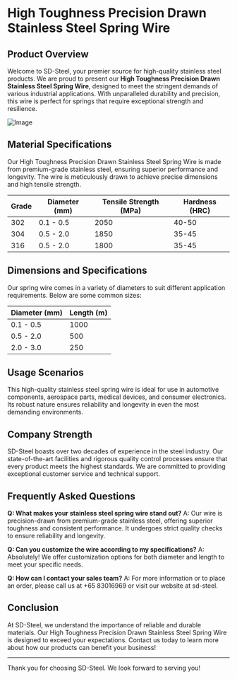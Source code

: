 # High Toughness Precision Drawn Stainless Steel Spring Wire

## Product Overview
Welcome to SD-Steel, your premier source for high-quality stainless steel products. We are proud to present our **High Toughness Precision Drawn Stainless Steel Spring Wire**, designed to meet the stringent demands of various industrial applications. With unparalleled durability and precision, this wire is perfect for springs that require exceptional strength and resilience.

![Image](https://github.com/user-attachments/assets/2567258e-e124-4816-932d-1809bd27ef0b)

## Material Specifications
Our High Toughness Precision Drawn Stainless Steel Spring Wire is made from premium-grade stainless steel, ensuring superior performance and longevity. The wire is meticulously drawn to achieve precise dimensions and high tensile strength.

| Grade | Diameter (mm) | Tensile Strength (MPa) | Hardness (HRC) |
|-------|---------------|------------------------|----------------|
| 302    | 0.1 - 0.5     | 2050                   | 40-50          |
| 304    | 0.5 - 2.0     | 1850                   | 35-45          |
| 316    | 0.5 - 2.0     | 1800                   | 35-45          |

## Dimensions and Specifications
Our spring wire comes in a variety of diameters to suit different application requirements. Below are some common sizes:

| Diameter (mm) | Length (m) |
|---------------|------------|
| 0.1 - 0.5     | 1000       |
| 0.5 - 2.0     | 500        |
| 2.0 - 3.0     | 250        |

## Usage Scenarios
This high-quality stainless steel spring wire is ideal for use in automotive components, aerospace parts, medical devices, and consumer electronics. Its robust nature ensures reliability and longevity in even the most demanding environments.

## Company Strength
SD-Steel boasts over two decades of experience in the steel industry. Our state-of-the-art facilities and rigorous quality control processes ensure that every product meets the highest standards. We are committed to providing exceptional customer service and technical support.

## Frequently Asked Questions
**Q: What makes your stainless steel spring wire stand out?**
A: Our wire is precision-drawn from premium-grade stainless steel, offering superior toughness and consistent performance. It undergoes strict quality checks to ensure reliability and longevity.

**Q: Can you customize the wire according to my specifications?**
A: Absolutely! We offer customization options for both diameter and length to meet your specific needs.

**Q: How can I contact your sales team?**
A: For more information or to place an order, please call us at +65 83016969 or visit our website at  sd-steel.

## Conclusion
At SD-Steel, we understand the importance of reliable and durable materials. Our High Toughness Precision Drawn Stainless Steel Spring Wire is designed to exceed your expectations. Contact us today to learn more about how our products can benefit your business!

---

Thank you for choosing SD-Steel. We look forward to serving you!